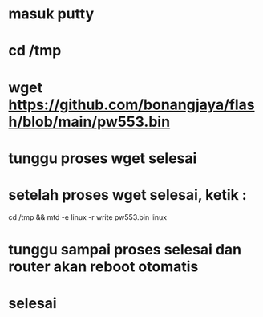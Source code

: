 # masuk putty
# 
# cd /tmp
# wget https://github.com/bonangjaya/flash/blob/main/pw553.bin
# tunggu proses wget selesai
# setelah proses wget selesai, ketik :
  cd /tmp && mtd -e linux -r write pw553.bin linux
# tunggu sampai proses selesai dan router akan reboot otomatis
# selesai

